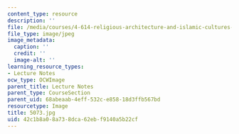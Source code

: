 ```yaml
---
content_type: resource
description: ''
file: /media/courses/4-614-religious-architecture-and-islamic-cultures-fall-2002/42c1b8a08a738dca62ebf9140a5b22cf_5073.jpg
file_type: image/jpeg
image_metadata:
  caption: ''
  credit: ''
  image-alt: ''
learning_resource_types:
- Lecture Notes
ocw_type: OCWImage
parent_title: Lecture Notes
parent_type: CourseSection
parent_uid: 68abeaab-4eff-532c-e858-18d3ffb567bd
resourcetype: Image
title: 5073.jpg
uid: 42c1b8a0-8a73-8dca-62eb-f9140a5b22cf
---
```

